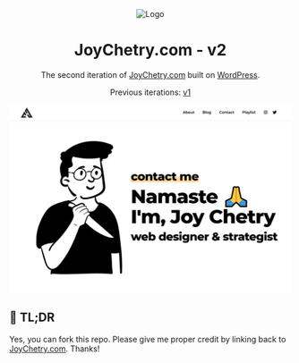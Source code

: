 <div align="center">
  <img alt="Logo" src="https://joychetry.github.io/v2/wp-content/uploads/JoyChetry-logo.svg" width="58" />
</div>
<h1 align="center">
  JoyChetry.com - v2
</h1>
<p align="center">
  The second iteration of <a href="https://JoyChetry.com" target="_blank">JoyChetry.com</a> built on <a href="https://wordpress.org/" target="_blank">WordPress</a>.
</p>
<p align="center">
  Previous iterations:
  <a href="https://github.com/joychetry/v1/" target="_blank">v1</a>
</p>

![demo](https://raw.githubusercontent.com/joychetry/v2/master/page/1/JoyChetrycom-v1-ss.png)

## 🚨 TL;DR

Yes, you can fork this repo. Please give me proper credit by linking back to [JoyChetry.com](https://JoyChetry.com/). Thanks!
